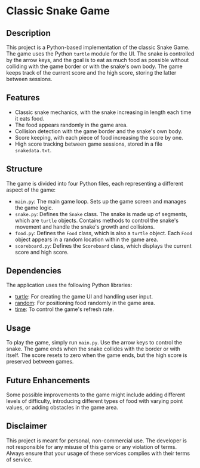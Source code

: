 # Classic Snake Game

## Description

This project is a Python-based implementation of the classic Snake Game. The game uses the Python `turtle` module for the UI. The snake is controlled by the arrow keys, and the goal is to eat as much food as possible without colliding with the game border or with the snake's own body. The game keeps track of the current score and the high score, storing the latter between sessions.

## Features

- Classic snake mechanics, with the snake increasing in length each time it eats food.
- The food appears randomly in the game area.
- Collision detection with the game border and the snake's own body.
- Score keeping, with each piece of food increasing the score by one.
- High score tracking between game sessions, stored in a file `snakedata.txt`.

## Structure

The game is divided into four Python files, each representing a different aspect of the game:

- `main.py`: The main game loop. Sets up the game screen and manages the game logic.
- `snake.py`: Defines the `Snake` class. The snake is made up of segments, which are `turtle` objects. Contains methods to control the snake's movement and handle the snake's growth and collisions.
- `food.py`: Defines the `Food` class, which is also a `turtle` object. Each `Food` object appears in a random location within the game area.
- `scoreboard.py`: Defines the `Scoreboard` class, which displays the current score and high score.

## Dependencies

The application uses the following Python libraries:

- [turtle](https://docs.python.org/3/library/turtle.html): For creating the game UI and handling user input.
- [random](https://docs.python.org/3/library/random.html): For positioning food randomly in the game area.
- [time](https://docs.python.org/3/library/time.html): To control the game's refresh rate.

## Usage

To play the game, simply run `main.py`. Use the arrow keys to control the snake. The game ends when the snake collides with the border or with itself. The score resets to zero when the game ends, but the high score is preserved between games.

## Future Enhancements

Some possible improvements to the game might include adding different levels of difficulty, introducing different types of food with varying point values, or adding obstacles in the game area.

## Disclaimer

This project is meant for personal, non-commercial use. The developer is not responsible for any misuse of this game or any violation of terms. Always ensure that your usage of these services complies with their terms of service.
